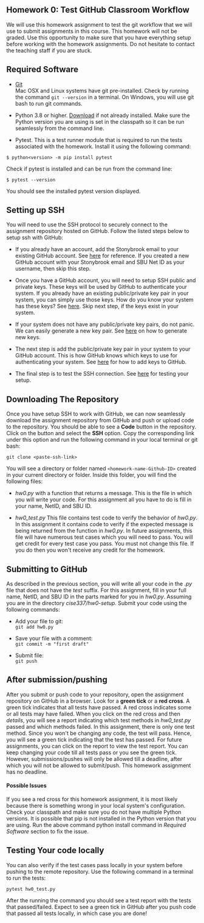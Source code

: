 ## Homework 0: Test GitHub Classroom Workflow

We will use this homework assignment to test the git workflow that we will use to submit assignments in this course. This homework will not be graded. Use this opportunity to make sure that you have everything setup before working with the homework assignments. Do not hesitate to contact the teaching staff if you are stuck.

## Required Software
- [Git](https://git-scm.com/downloads)\
Mac OSX and Linux systems have git pre-installed. Check by running the command `git --version` in a terminal. On Windows, you will use git bash to run git commands.

- Python 3.8 or higher. [Download](https://www.python.org/downloads/) if not already installed. Make sure the Python version you are using is set in the classpath so it can be run seamlessly from the command line.

- Pytest. This is a test runner module that is required to run the tests associated with the homework. Install it using the following command:

`$ python<version> -m pip install pytest`

Check if pytest is installed and can be run from the command line:

`$ pytest --version`

You should see the installed pytest version displayed.

## Setting up SSH

You will need to use the SSH protocol to securely connect to the assignment repository hosted on GitHub. Follow the listed steps below to setup ssh with GitHub:

- If you already have an account, add the Stonybrook email to your existing GitHub account. See [here](https://docs.github.com/en/account-and-profile/setting-up-and-managing-your-github-user-account/managing-email-preferences/adding-an-email-address-to-your-github-account) for reference. If you created a new GitHub account with your Stonybrook email and SBU Net ID as your username, then skip this step.

- Once you have a GitHub account, you will need to setup SSH public and private keys. These keys will be used by GitHub to authenticate your system. If you already have an existing public/private key pair in your system, you can simply use those keys. How do you know your system has these keys? See [here](https://docs.github.com/en/github/authenticating-to-github/connecting-to-github-with-ssh/checking-for-existing-ssh-keys). Skip next step, if the keys exist in your system.

- If your system does not have any public/private key pairs, do not panic. We can easily generate a new key pair. See [here](https://docs.github.com/en/github/authenticating-to-github/connecting-to-github-with-ssh/generating-a-new-ssh-key-and-adding-it-to-the-ssh-agent) on how to generate new keys.

- The next step is add the public/private key pair in your system to your GitHub account. This is how GitHub knows which keys to use for authenticating your system. See [here](https://docs.github.com/en/github/authenticating-to-github/connecting-to-github-with-ssh/adding-a-new-ssh-key-to-your-github-account) for how to add keys to GitHub.

- The final step is to test the SSH connection. See [here](https://docs.github.com/en/github/authenticating-to-github/connecting-to-github-with-ssh/testing-your-ssh-connection) for testing your setup.

## Downloading The Repository

Once you have setup SSH to work with GitHub, we can now seamlessly download the assignment repository from GitHub and push or upload code to the repository. You should be able to see a **Code** button in the repository. Click on the button and select the **SSH** option. Copy the corresponding link under this option and run the following command in your local terminal or git bash:

`git clone <paste-ssh-link>`

You will see a directory or folder named `<homework-name-Github-ID>` created in your current directory or folder. Inside this folder, you will find the following files:
- *hw0.py* with a function that returns a message. This is the file in which you will write your code. For this assignment all you have to do is fill in your name, NetID, and SBU ID.

- *hw0_test.py* This file contains test code to verify the behavior of *hw0.py*. In this assignment it contains code to verify if the expected message is being returned from the function in *hw0.py*. In future assignments, this file will have numerous test cases which you will need to pass. You will get credit for every test case you pass. You must not change this file. If you do then you won't receive any credit for the homework.

## Submitting to GitHub
As described in the previous section, you will write all your code in the *.py* file that does not have the *test* suffix. For this assignment, fill in your full name, NetID, and SBU ID in the parts marked for you in *hw0.py*. Assuming you are in the directory *cise337/hw0-setup*. Submit your code using the following commands:

- Add your file to git:\
`git add hw0.py`

- Save your file with a comment:\
`git commit -m "first draft"`

- Submit file:\
`git push`

## After submission/pushing
After you submit or push code to your repository, open the assignment repository on GitHub in a browser. Look for a **green tick** or a **red cross**. A green tick indicates that all tests have passed. A red cross indicates some or all tests may have failed. When you click on the red cross and then *details*, you will see a report indicating which test methods in *hw0_test.py* passed and which methods failed. In this assignment, there is only one test method. Since you won't be changing any code, the test will pass. Hence, you will see a green tick indicating that the test has passed. For future assignments, you can click on the report to view the test report. You can keep changing your code till all tests pass or you see the green tick. However, submissions/pushes will only be allowed till a deadline, after which you will not be allowed to submit/push. This homework assignment has no deadline.

#### Possible Issues
If you see a red cross for this homework assignment, it is most likely because there is something wrong in your local system's configuration. Check your classpath and make sure you do not have multiple Python versions. It is possible that pip is not installed in the Python version that you are using. Run the above command python install command in *Required Software* section to fix the issue.

## Testing Your code locally

You can also verify if the test cases pass locally in your system before pushing to the remote repository. Use the following command in a terminal to run the tests:

`pytest hw0_test.py`

After the running the command you should see a test report with the tests that passed/failed. Expect to see a green tick in GitHub after you push code that passed all tests locally, in which case you are done!
